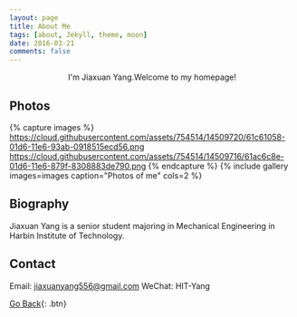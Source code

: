 ```yaml
---
layout: page
title: About Me
tags: [about, Jekyll, theme, moon]
date: 2016-03-21
comments: false
---
```

    
<center>I'm Jiaxuan Yang.Welcome to my homepage!</center>

## Photos

{% capture images %}
    https://cloud.githubusercontent.com/assets/754514/14509720/61c61058-01d6-11e6-93ab-0918515ecd56.png
    https://cloud.githubusercontent.com/assets/754514/14509716/61ac6c8e-01d6-11e6-879f-8308883de790.png
{% endcapture %}
{% include gallery images=images caption="Photos of me" cols=2 %}

## Biography

Jiaxuan Yang is a senior student majoring in Mechanical Engineering in Harbin Institute of Technology.

## Contact

Email: jiaxuanyang556@gmail.com
WeChat: HIT-Yang
      
[Go Back](https://jiaxuanyang520.github.io){: .btn}
